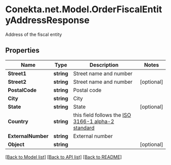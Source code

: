 # Conekta.net.Model.OrderFiscalEntityAddressResponse
Address of the fiscal entity

## Properties

Name | Type | Description | Notes
------------ | ------------- | ------------- | -------------
**Street1** | **string** | Street name and number | 
**Street2** | **string** | Street name and number | [optional] 
**PostalCode** | **string** | Postal code | 
**City** | **string** | City | 
**State** | **string** | State | [optional] 
**Country** | **string** | this field follows the [ISO 3166-1 alpha-2 standard](https://en.wikipedia.org/wiki/ISO_3166-1_alpha-2) | 
**ExternalNumber** | **string** | External number | 
**Object** | **string** |  | [optional] 

[[Back to Model list]](../README.md#documentation-for-models) [[Back to API list]](../README.md#documentation-for-api-endpoints) [[Back to README]](../README.md)

